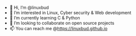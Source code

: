 - 👋 Hi, I’m @linuxbud
- 👀 I’m interested in Linux, Cyber security & Web development
- 🌱 I’m currently learning C & Python
- 💞️ I’m looking to collaborate on open source projects
- 📫 You can reach me @https://linuxbud.github.io

<!---
linuxbud/linuxbud is a ✨ special ✨ repository because its `README.md` (this file) appears on your GitHub profile.
You can click the Preview link to take a look at your changes.
--->
